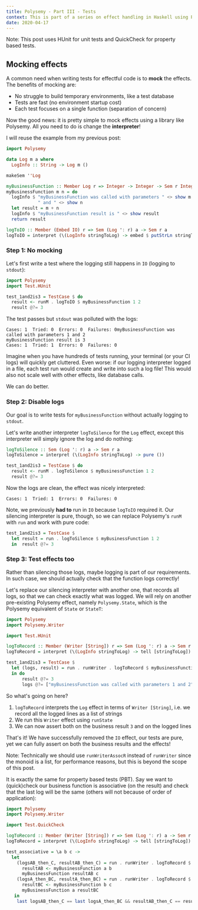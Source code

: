 ```yaml
---
title: Polysemy - Part III - Tests
context: This is part of a series on effect handling in Haskell using Polysemy
date: 2020-04-17
---
```


Note: This post uses HUnit for unit tests and QuickCheck for property based tests.

## Mocking effects
A common need when writing tests for effectful code is to **mock** the effects. The benefits of mocking are:

* No struggle to build temporary environments, like a test database
* Tests are fast (no environment startup cost)
* Each test focuses on a single function (separation of concern)

Now the good news: it is pretty simple to mock effects using a library like Polysemy. All you need to do is change the **interpreter**!

I will reuse the example from my previous post:

```haskell
import Polysemy

data Log m a where
  LogInfo :: String -> Log m ()

makeSem ''Log

myBusinessFunction :: Member Log r => Integer -> Integer -> Sem r Integer
myBusinessFunction m n = do
  logInfo $ "myBusinessFunction was called with parameters " <> show m <> 
            " and " <> show n
  let result = m + n
  logInfo $ "myBusinessFunction result is " <> show result
  return result

logToIO :: Member (Embed IO) r => Sem (Log ': r) a -> Sem r a
logToIO = interpret (\(LogInfo stringToLog) -> embed $ putStrLn stringToLog)
```

### Step 1: No mocking
Let's first write a test where the logging still happens in `IO` (logging to `stdout`):

```haskell
import Polysemy
import Test.HUnit

test_1and2is3 = TestCase $ do
  result <- runM . logToIO $ myBusinessFunction 1 2
  result @?= 3
```

The test passes but `stdout` was polluted with the logs:
```
Cases: 1  Tried: 0  Errors: 0  Failures: 0myBusinessFunction was called with parameters 1 and 2
myBusinessFunction result is 3
Cases: 1  Tried: 1  Errors: 0  Failures: 0
```
Imagine when you have hundreds of tests running, your terminal (or your CI logs) will quickly get cluttered.
Even worse: if our logging interpreter logged in a file, each test run would create and write into such a log file!
This would also not scale well with other effects, like database calls.

We can do better.

### Step 2: Disable logs

Our goal is to write tests for `myBusinessFunction` without actually logging to `stdout`. 

Let's write another interpreter `logToSilence` for the `Log` effect, except this interpreter will simply ignore the log and do nothing:

```haskell
logToSilence :: Sem (Log ': r) a -> Sem r a
logToSilence = interpret (\(LogInfo stringToLog) -> pure ())

test_1and2is3 = TestCase $ do
  result <- runM . logToSilence $ myBusinessFunction 1 2
  result @?= 3
```

Now the logs are clean, the effect was nicely interpreted:
```
Cases: 1  Tried: 1  Errors: 0  Failures: 0
```

Note, we previously **had to** run in `IO` because `logToIO` required it. Our silencing interpreter is pure, though, so we can replace Polysemy's `runM` with `run` and work with pure code:

```haskell
test_1and2is3 = TestCase $
  let result = run . logToSilence $ myBusinessFunction 1 2
  in  result @?= 3
```

### Step 3: Test effects too
Rather than silencing those logs, maybe logging is part of our requirements. In such case, we should actually check that the function logs correctly!

Let's replace our silencing interpreter with another one, that records all logs, so that we can check exactly what was logged. We will rely on another pre-existing Polysemy effect, namely `Polysemy.State`, which is the Polysemy equivalent of `State` or `StateT`:

```haskell
import Polysemy
import Polysemy.Writer

import Test.HUnit

logToRecord :: Member (Writer [String]) r => Sem (Log ': r) a -> Sem r a
logToRecord = interpret (\(LogInfo stringToLog) -> tell [stringToLog])

test_1and2is3 = TestCase $
  let (logs, result) = run . runWriter . logToRecord $ myBusinessFunction 1 2
  in do
      result @?= 3
      logs @?= ["myBusinessFunction was called with parameters 1 and 2", "myBusinessFunction result is 3"]
```

So what's going on here?

1. `logToRecord` interprets the `Log` effect in terms of `Writer [String]`, i.e. we record all the logged lines as a list of strings
2. We run this `Writer` effect using `runState`
3. We can now assert both on the business result `3` and on the logged lines

That's it! We have successfully removed the `IO` effect, our tests are pure, yet we can fully assert on both the business results and the effects!

Note: Technically we should use `runWriterAssocR` instead of `runWriter` since the monoid is a list, for performance reasons, but this is beyond the scope of this post.

It is exactly the same for property based tests (PBT). Say we want to (quick)check our business function is associative (on the result) and check that the last log will be the same (others will not because of order of application):

```haskell
import Polysemy
import Polysemy.Writer

import Test.QuickCheck

logToRecord :: Member (Writer [String]) r => Sem (Log ': r) a -> Sem r a
logToRecord = interpret (\(LogInfo stringToLog) -> tell [stringToLog])

test_associative = \a b c ->
  let
    (logsAB_then_C, resultAB_then_C) = run . runWriter . logToRecord $ do
      resultAB <- myBusinessFunction a b
      myBusinessFunction resultAB c
    (logsA_then_BC, resultA_then_BC) = run . runWriter . logToRecord $ do
      resultBC <- myBusinessFunction b c
      myBusinessFunction a resultBC
   in
    last logsAB_then_C == last logsA_then_BC && resultAB_then_C == resultA_then_BC
```

